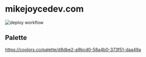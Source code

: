 # mikejoycedev.com

![deploy workflow](https://github.com/mjoyce91/mikejoycedev.com/actions/workflows/deploy.yml/badge.svg)

## Palette
https://coolors.co/palette/d8dbe2-a9bcd0-58a4b0-373f51-daa49a